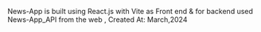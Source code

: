 News-App is built using React.js with Vite as Front end & for backend used News-App_API from the web
, Created At: March,2024
